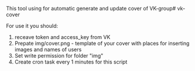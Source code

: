 This tool using for automatic generate and update cover of VK-group# vk-cover

For use it you should:
1) receave token and access_key from VK
2) Prepate img/cover.png - template of your cover with places for inserting images and names of users
3) Set write permission for folder "img"
4) Create cron task every 1 minutes for this script